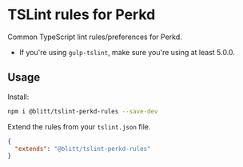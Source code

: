# TSLint rules for Perkd

Common TypeScript lint rules/preferences for Perkd.

* If you're using `gulp-tslint`, make sure you're using at least 5.0.0.

## Usage

Install:

```bash
npm i @blitt/tslint-perkd-rules --save-dev
```

Extend the rules from your `tslint.json` file.

```json
{
  "extends": "@blitt/tslint-perkd-rules"
}
```